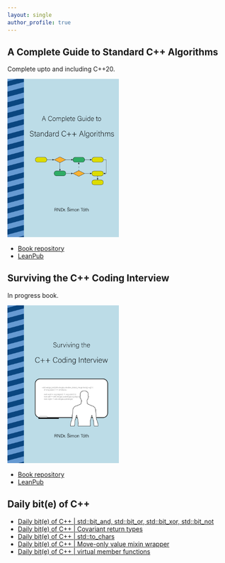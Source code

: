```yaml
---
layout: single
author_profile: true
---
```


## A Complete Guide to Standard C++ Algorithms

Complete upto and including C++20.

[<img src="assets/images/book_algorithms_cover.png" width="50%">](https://leanpub.com/cpp-algorithms-guide)

- [Book repository](https://github.com/HappyCerberus/book-cpp-algorithms)
- [LeanPub](https://leanpub.com/cpp-algorithms-guide)

## Surviving the C++ Coding Interview

In progress book.

[<img src="assets/images/book_coding_interview_cover.png" width="50%">](https://leanpub.com/cpp-coding-interview)

- [Book repository](https://leanpub.com/cpp-coding-interview)
- [LeanPub](https://leanpub.com/cpp-coding-interview)

## Daily bit(e) of C++

<ul>
<!-- SUBSTACK:START --><li><a href="https://medium.com/@simontoth/daily-bit-e-of-c-std-bit-and-std-bit-or-std-bit-xor-std-bit-not-97cd62d5e5f8?source=rss-1e1de1006a93------2">Daily bit&lpar;e&rpar; of C++ | std::bit_and, std::bit_or, std::bit_xor, std::bit_not</a></li><li><a href="https://medium.com/@simontoth/daily-bit-e-of-c-covariant-return-types-d8bef48f56d6?source=rss-1e1de1006a93------2">Daily bit&lpar;e&rpar; of C++ | Covariant return types</a></li><li><a href="https://medium.com/@simontoth/daily-bit-e-of-c-std-to-chars-993760f43d29?source=rss-1e1de1006a93------2">Daily bit&lpar;e&rpar; of C++ | std::to_chars</a></li><li><a href="https://medium.com/@simontoth/daily-bit-e-of-c-move-only-value-mixin-wrapper-5d8a02424303?source=rss-1e1de1006a93------2">Daily bit&lpar;e&rpar; of C++ | Move-only value mixin wrapper</a></li><li><a href="https://medium.com/@simontoth/daily-bit-e-of-c-virtual-member-functions-2b4b2f007809?source=rss-1e1de1006a93------2">Daily bit&lpar;e&rpar; of C++ | virtual member functions</a></li><!-- SUBSTACK:END -->
</ul>